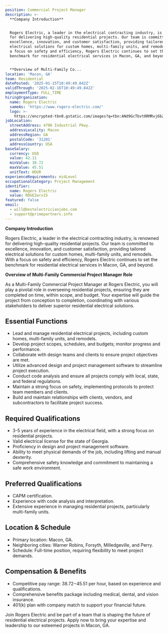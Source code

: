 ```yaml
---
position: Commercial Project Manager
description: >-
  **Company Introduction**


  Rogers Electric, a leader in the electrical contracting industry, is renowned
  for delivering high-quality residential projects. Our team is committed to
  excellence, innovation, and customer satisfaction, providing tailored
  electrical solutions for custom homes, multi-family units, and remodels. With
  a focus on safety and efficiency, Rogers Electric continues to set the
  benchmark for residential electrical services in Macon, GA, and beyond.


  **Overview of Multi-Family Co...
location: 'Macon, GA'
team: Residential
datePosted: '2025-01-15T10:49:49.842Z'
validThrough: '2025-02-16T10:49:49.842Z'
employmentType: FULL_TIME
hiringOrganization:
  name: Rogers Electric
  sameAs: 'https://www.rogers-electric.com/'
  logo: >-
    https://encrypted-tbn0.gstatic.com/images?q=tbn:ANd9GcTbvt0RMRvj6bZdL81Q6HJeRVl_qflQIGgp9w&s
jobLocation:
  streetAddress: 4796 Industrial Pkwy.
  addressLocality: Macon
  addressRegion: GA
  postalCode: '31201'
  addressCountry: USA
baseSalary:
  currency: USD
  value: 42.11
  minValue: 38.72
  maxValue: 45.51
  unitText: HOUR
experienceRequirements: midLevel
occupationalCategory: Project Management
identifier:
  name: Rogers Electric
  value: ROGE2wrx15
featured: false
email:
  - will@bestelectricianjobs.com
  - support@primepartners.info
---
```




**Company Introduction**

Rogers Electric, a leader in the electrical contracting industry, is renowned for delivering high-quality residential projects. Our team is committed to excellence, innovation, and customer satisfaction, providing tailored electrical solutions for custom homes, multi-family units, and remodels. With a focus on safety and efficiency, Rogers Electric continues to set the benchmark for residential electrical services in Macon, GA, and beyond.

**Overview of Multi-Family Commercial Project Manager Role**

As a Multi-Family Commercial Project Manager at Rogers Electric, you will play a pivotal role in overseeing residential projects, ensuring they are completed on time, within scope, and budget. Your expertise will guide the project from conception to completion, coordinating with various stakeholders to deliver superior residential electrical solutions.

## Essential Functions

- Lead and manage residential electrical projects, including custom homes, multi-family units, and remodels.
- Develop project scopes, schedules, and budgets; monitor progress and performance.
- Collaborate with design teams and clients to ensure project objectives are met.
- Utilize advanced design and project management software to streamline project execution.
- Conduct code analysis and ensure all projects comply with local, state, and federal regulations.
- Maintain a strong focus on safety, implementing protocols to protect team members and clients.
- Build and maintain relationships with clients, vendors, and subcontractors to facilitate project success.

## Required Qualifications

- 3-5 years of experience in the electrical field, with a strong focus on residential projects.
- Valid electrical license for the state of Georgia.
- Proficiency in design and project management software.
- Ability to meet physical demands of the job, including lifting and manual dexterity.
- Comprehensive safety knowledge and commitment to maintaining a safe work environment.

## Preferred Qualifications

- CAPM certification.
- Experience with code analysis and interpretation.
- Extensive experience in managing residential projects, particularly multi-family units.

## Location & Schedule

- Primary location: Macon, GA.
- Neighboring cities: Warner Robins, Forsyth, Milledgeville, and Perry.
- Schedule: Full-time position, requiring flexibility to meet project demands.

## Compensation & Benefits

- Competitive pay range: $38.72-$45.51 per hour, based on experience and qualifications.
- Comprehensive benefits package including medical, dental, and vision insurance.
- 401(k) plan with company match to support your financial future.

Join Rogers Electric and be part of a team that is shaping the future of residential electrical projects. Apply now to bring your expertise and leadership to our esteemed projects in Macon, GA.
